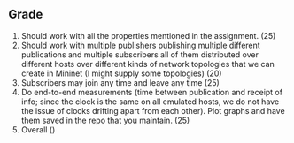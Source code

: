 ## Grade
1. Should work with all the properties mentioned in the assignment. (25)
2. Should work with multiple publishers publishing multiple different publications and multiple
subscribers all of them distributed over different hosts over different kinds of network
topologies that we can create in Mininet (I might supply some topologies) (20)
3. Subscribers may join any time and leave any time (25)
4. Do end-to-end measurements (time between publication and receipt of info; since the clock
is the same on all emulated hosts, we do not have the issue of clocks drifting apart from each
other). Plot graphs and have them saved in the repo that you maintain. (25)
5. Overall ()
